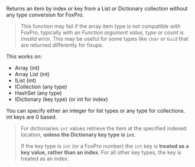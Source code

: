 ﻿Returns an item by index or key from a List or Dictionary collection without any type conversion for FoxPro.> This function may fail if the array item type is not compatible with FoxPro, typically with an *Function argument value, type or count is invalid* error. This may be useful for some types like `char` or `Guid` that are returned differently for fixups.This works on:* Array   (int)* Array List  (int) * IList       (int) * ICollection  (any type) * HashSet      (any type) * IDictionary  (key type) (or int for index)You can specify either an integer for list types or any type for collections. int keys are 0 based.> For dictionaries `int` values retrieve the item at the specified indexed location, **unless the Dictionary key type is `int`**. >> If the key type is `int` (or a FoxPro number) the `int` key is **treated as a key value, rather than an index**. For all other key types, the key is treated as an index.